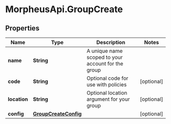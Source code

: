 # MorpheusApi.GroupCreate

## Properties

Name | Type | Description | Notes
------------ | ------------- | ------------- | -------------
**name** | **String** | A unique name scoped to your account for the group | 
**code** | **String** | Optional code for use with policies | [optional] 
**location** | **String** | Optional location argument for your group | [optional] 
**config** | [**GroupCreateConfig**](GroupCreateConfig.md) |  | [optional] 


